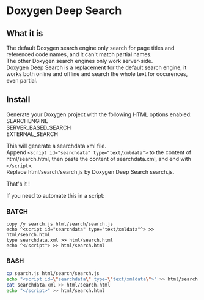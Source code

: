 Doxygen Deep Search
===================

What it is
----------

The default Doxygen search engine only search for page titles and referenced code names, and it can't match partial names.  
The other Doxygen search engines only work server-side.  
Doxygen Deep Search is a replacement for the default search engine, it works both online and offline and search the whole text for occurences, even partial.

Install
-------

Generate your Doxygen project with the following HTML options enabled:  
SEARCHENGINE  
SERVER_BASED_SEARCH  
EXTERNAL_SEARCH

This will generate a searchdata.xml file.  
Append `<script id="searchdata" type="text/xmldata">` to the content of html/search.html, then paste the content of searchdata.xml, and end with `</script>`.  
Replace html/search/search.js by Doxygen Deep Search search.js.

That's it !

If you need to automate this in a script:

### BATCH

```batch
copy /y search.js html/search/search.js  
echo ^<script id="searchdata" type="text/xmldata"^> >> html/search.html  
type searchdata.xml >> html/search.html  
echo ^</script^> >> html/search.html
```

### BASH

```bash
cp search.js html/search/search.js  
echo "<script id=\"searchdata\" type=\"text/xmldata\">" >> html/search.html  
cat searchdata.xml >> html/search.html  
echo "</script>" >> html/search.html
```
